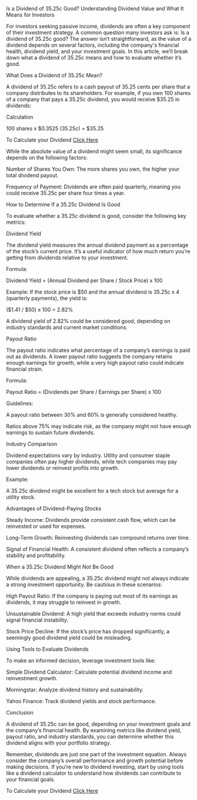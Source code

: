 Is a Dividend of 35.25c Good? Understanding Dividend Value and What It Means for Investors

For investors seeking passive income, dividends are often a key component of their investment strategy. A common question many investors ask is: Is a dividend of 35.25c good? The answer isn’t straightforward, as the value of a dividend depends on several factors, including the company's financial health, dividend yield, and your investment goals. In this article, we’ll break down what a dividend of 35.25c means and how to evaluate whether it’s good.

What Does a Dividend of 35.25c Mean?

A dividend of 35.25c refers to a cash payout of 35.25 cents per share that a company distributes to its shareholders. For example, if you own 100 shares of a company that pays a 35.25c dividend, you would receive $35.25 in dividends:

Calculation

100 shares x $0.3525 (35.25c) = $35.25

To Calculate your Dividend [Click Here](https://stockaveragecalculate.com/simple-dividend-calculator/)

While the absolute value of a dividend might seem small, its significance depends on the following factors:

Number of Shares You Own: The more shares you own, the higher your total dividend payout.

Frequency of Payment: Dividends are often paid quarterly, meaning you could receive 35.25c per share four times a year.

How to Determine If a 35.25c Dividend Is Good

To evaluate whether a 35.25c dividend is good, consider the following key metrics:

Dividend Yield

The dividend yield measures the annual dividend payment as a percentage of the stock’s current price. It’s a useful indicator of how much return you’re getting from dividends relative to your investment.

Formula:

Dividend Yield = (Annual Dividend per Share / Stock Price) x 100

Example:
If the stock price is $50 and the annual dividend is 35.25c x 4 (quarterly payments), the yield is:

($1.41 / $50) x 100 = 2.82%

A dividend yield of 2.82% could be considered good, depending on industry standards and current market conditions.

Payout Ratio

The payout ratio indicates what percentage of a company’s earnings is paid out as dividends. A lower payout ratio suggests the company retains enough earnings for growth, while a very high payout ratio could indicate financial strain.

Formula:

Payout Ratio = (Dividends per Share / Earnings per Share) x 100

Guidelines:

A payout ratio between 30% and 60% is generally considered healthy.

Ratios above 75% may indicate risk, as the company might not have enough earnings to sustain future dividends.

Industry Comparison

Dividend expectations vary by industry. Utility and consumer staple companies often pay higher dividends, while tech companies may pay lower dividends or reinvest profits into growth.

Example:

A 35.25c dividend might be excellent for a tech stock but average for a utility stock.

Advantages of Dividend-Paying Stocks

Steady Income: Dividends provide consistent cash flow, which can be reinvested or used for expenses.

Long-Term Growth: Reinvesting dividends can compound returns over time.

Signal of Financial Health: A consistent dividend often reflects a company’s stability and profitability.

When a 35.25c Dividend Might Not Be Good

While dividends are appealing, a 35.25c dividend might not always indicate a strong investment opportunity. Be cautious in these scenarios:

High Payout Ratio: If the company is paying out most of its earnings as dividends, it may struggle to reinvest in growth.

Unsustainable Dividend: A high yield that exceeds industry norms could signal financial instability.

Stock Price Decline: If the stock’s price has dropped significantly, a seemingly good dividend yield could be misleading.

Using Tools to Evaluate Dividends

To make an informed decision, leverage investment tools like:

Simple Dividend Calculator: Calculate potential dividend income and reinvestment growth.

Morningstar: Analyze dividend history and sustainability.

Yahoo Finance: Track dividend yields and stock performance.

Conclusion

A dividend of 35.25c can be good, depending on your investment goals and the company’s financial health. By examining metrics like dividend yield, payout ratio, and industry standards, you can determine whether this dividend aligns with your portfolio strategy.

Remember, dividends are just one part of the investment equation. Always consider the company’s overall performance and growth potential before making decisions. If you’re new to dividend investing, start by using tools like a dividend calculator to understand how dividends can contribute to your financial goals.

To Calculate your Dividend [Click Here](https://stockaveragecalculate.com/simple-dividend-calculator/)
